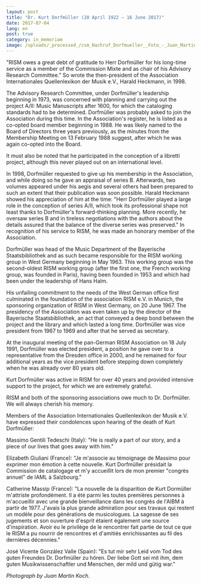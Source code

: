 ```yaml
---
layout: post
title: "Dr. Kurt Dorfmüller (28 April 1922 – 16 June 2017)"
date: 2017-07-04
lang: en
post: true
category: in_memoriam
image: /uploads/_processed_/csm_Nachruf_Dorfmueller__Foto_-_Juan_Martin_Koch_88f6bdcb03.jpg
---
```



"RISM owes a great debt of gratitude to Herr Dorfmüller for his long-time service as a member of the Commission Mixte and as chair of his Advisory Research Committee." So wrote the then-president of the Association Internationales Quellenlexikon der Musik e.V., Harald Heckmann, in 1998.

The Advisory Research Committee, under Dorfmüller's leadership beginning in 1973, was concerned with planning and carrying out the project A/II: Music Manuscripts after 1600, for which the cataloging standards had to be determined. Dorfmüller was probably asked to join the Association during this time. In the Association's register, he is listed as a co-opted board member beginning in 1988. He was likely named to the Board of Directors three years previously, as the minutes from the Membership Meeting on 13 February 1988 suggest, after which he was again co-opted into the Board.

It must also be noted that he participated in the conception of a libretti project, although this never played out on an international level.

In 1998, Dorfmüller requested to give up his membership in the Association, and while doing so he gave an appraisal of series B. Afterwards, two volumes appeared under his aegis and several others had been prepared to such an extent that their publication was soon possible. Harald Heckmann showed his appreciation of him at the time: "Herr Dorfmüller played a large role in the conception of series A/II, which took its professional shape not least thanks to Dorfmüller's forward-thinking planning. More recently, he oversaw series B and in tireless negotiations with the authors about the details assured that the balance of the diverse series was preserved." In recognition of his service to RISM, he was made an honorary member of the Association.

Dorfmüller was head of the Music Department of the Bayerische Staatsbibliothek and as such became responsible for the RISM working group in West Germany beginning in May 1963. This working group was the second-oldest RISM working group (after the first one, the French working group, was founded in Paris), having been founded in 1953 and which had been under the leadership of Hans Halm.

His unfailing commitment to the needs of the West German office first culminated in the foundation of the association RISM e.V. in Munich, the sponsoring organization of RISM in West Germany, on 20 June 1967. The presidency of the Association was even taken up by the director of the Bayerische Staatsbibliothek, an act that conveyed a deep bond between the project and the library and which lasted a long time. Dorfmüller was vice president from 1967 to 1969 and after that he served as secretary.

At the inaugural meeting of the pan-German RISM Association on 18 July 1991, Dorfmüller was elected president, a position he gave over to a representative from the Dresden office in 2000, and he remained for four additional years as the vice president before stepping down completely when he was already over 80 years old.

Kurt Dorfmüller was active in RISM for over 40 years and provided intensive support to the project, for which we are extremely grateful.

RISM and both of the sponsoring associations owe much to Dr. Dorfmüller. We will always cherish his memory.

Members of the Association Internationales Quellenlexikon der Musik e.V. have expressed their condolences upon hearing of the death of Kurt Dorfmüller:

Massimo Gentili Tedeschi (Italy): "He is really a part of our story, and a piece of our lives that goes away with him."

Elizabeth Giuliani (France): "Je m'associe au témoignage de Massimo pour exprimer mon émotion à cette nouvelle. Kurt Dorfmüller présidait la Commission de catalogage et m'y accueillit lors de mon premier "congrès annuel" de IAML à Salzbourg."

Catherine Massip (France): "La nouvelle de la disparition de Kurt Dormüller m'attriste profondément. Il a été parmi les toutes premières personnes à m'accueillir avec une grande bienveillance dans les congrès de l'AIBM à partir de 1977. J'avais la plus grande admiration pour ses travaux qui restent un modèle pour des générations de musicologues. La sagesse de ses jugements et son ouverture d'esprit étaient également une source d'inspiration. Avoir eu le privilège de le rencontrer fait partie de tout ce que le RISM a pu nourrir de rencontres et d'amitiés enrichissantes au fil des dernières décennies."

José Vicente González Valle (Spain): "Es tut mir sehr Leid vom Tod des guten Freundes Dr. Dorfmüller zu hören. Der liebe Gott sei mit ihm, dem guten Musikwissenschaftler und Menschen, der mild und gütig war."

_Photograph by Juan Martin Koch._



<script type="text/javascript">var switchTo5x=true;</script><script type="text/javascript" src="http://w.sharethis.com/button/buttons.js"></script><script type="text/javascript">stLight.options({publisher: "9b601438-1ce1-49d8-bfd7-9cff5df54c17", doNotHash: false, doNotCopy: false, hashAddressBar: false});</script>